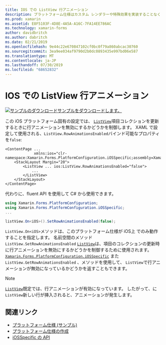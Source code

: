 ```yaml
---
title: IOS での ListView 行アニメーション
description: プラットフォーム仕様はカスタム レンダラーや特殊効果を実装することなく、特定のプラットフォームでのみ利用できる機能の使用を可能にします。 この記事では、ListView 項目のコレクションを更新するときに行アニメーションを無効にするかどうかを制御する iOS プラットフォーム固有のを使用する方法について説明します。
ms.prod: xamarin
ms.assetid: E8F5103F-4D8E-4A5A-A16C-7FA14EE786AC
ms.technology: xamarin-forms
author: davidbritch
ms.author: dabritch
ms.date: 02/21/2019
ms.openlocfilehash: 9e44c22e670847102cf0bc0f79a860abcac30760
ms.sourcegitcommit: 3ea9ee034af9790d2b0dc0893435e997bd06e587
ms.translationtype: MT
ms.contentlocale: ja-JP
ms.lasthandoff: 07/30/2019
ms.locfileid: "68652832"
---
```

# <a name="listview-row-animations-on-ios"></a>IOS での ListView 行アニメーション

[![サンプルのダウンロード](~/media/shared/download.png)サンプルをダウンロードします。](https://docs.microsoft.com/samples/xamarin/xamarin-forms-samples/userinterface-platformspecifics)

この iOS プラットフォーム固有の設定では、 [`ListView`](xref:Xamarin.Forms.ListView)項目コレクションを更新するときに行アニメーションを無効にするかどうかを制御します。 XAML で設定して使用される、`ListView.RowAnimationsEnabled`バインド可能なプロパティを`false`:

```xaml
<ContentPage ...
             xmlns:ios="clr-namespace:Xamarin.Forms.PlatformConfiguration.iOSSpecific;assembly=Xamarin.Forms.Core">
    <StackLayout Margin="20">
        <ListView ... ios:ListView.RowAnimationsEnabled="false">
            ...
        </ListView>
    </StackLayout>
</ContentPage>
```

代わりに、fluent API を使用して C# から使用できます。

```csharp
using Xamarin.Forms.PlatformConfiguration;
using Xamarin.Forms.PlatformConfiguration.iOSSpecific;
...

listView.On<iOS>().SetRowAnimationsEnabled(false);
```

`ListView.On<iOS>`メソッドは、このプラットフォーム仕様が iOS上 でのみ動作することを指定します。 名前空間のメソッド`ListView.SetRowAnimationsEnabled` [`ListView`](xref:Xamarin.Forms.ListView)は、項目のコレクションの更新時に行アニメーションを無効にするかどうかを制御するために使用されます。 [`Xamarin.Forms.PlatformConfiguration.iOSSpecific`](xref:Xamarin.Forms.PlatformConfiguration.iOSSpecific) また`ListView.GetRowAnimationsEnabled` 、メソッドを使用して、 `ListView`で行アニメーションが無効になっているかどうかを返すこともできます。

> [!NOTE]
> [`ListView`](xref:Xamarin.Forms.ListView)既定では、行アニメーションが有効になっています。 したがって、に`ListView`新しい行が挿入されると、アニメーションが発生します。

## <a name="related-links"></a>関連リンク

- [プラットフォーム仕様 (サンプル)](https://docs.microsoft.com/samples/xamarin/xamarin-forms-samples/userinterface-platformspecifics)
- [プラットフォーム仕様の作成](~/xamarin-forms/platform/platform-specifics/index.md#creating-platform-specifics)
- [iOSSpecific の API](xref:Xamarin.Forms.PlatformConfiguration.iOSSpecific)
